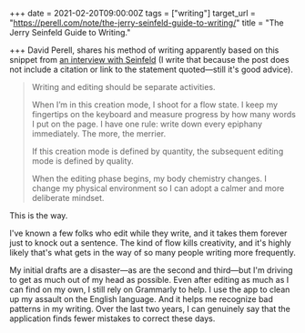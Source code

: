+++
date = 2021-02-20T09:00:00Z
tags = ["writing"]
target_url = "https://perell.com/note/the-jerry-seinfeld-guide-to-writing/"
title = "The Jerry Seinfeld Guide to Writing."

+++
David Perell, shares his method of writing apparently based on this snippet from [an interview with Seinfeld](https://podclips.com/m/W6PpV8) (I write that because the post does not include a citation or link to the statement quoted—still it's good advice).

> Writing and editing should be separate activities.
>
> When I’m in this creation mode, I shoot for a flow state. I keep my fingertips on the keyboard and measure progress by how many words I put on the page. I have one rule: write down every epiphany immediately. The more, the merrier.
>
>   
> If this creation mode is defined by quantity, the subsequent editing mode is defined by quality.
>
> When the editing phase begins, my body chemistry changes. I change my physical environment so I can adopt a calmer and more deliberate mindset.

This is the way.

I've known a few folks who edit while they write, and it takes them forever just to knock out a sentence. The kind of flow kills creativity, and it's highly likely that's what gets in the way of so many people writing more frequently.

My initial drafts are a disaster—as are the second and third—but I'm driving to get as much out of my head as possible. Even after editing as much as I can find on my own, I still rely on Grammarly to help. I use the app to clean up my assault on the English language. And it helps me recognize bad patterns in my writing. Over the last two years, I can genuinely say that the application finds fewer mistakes to correct these days.